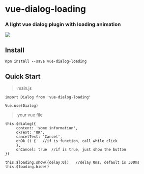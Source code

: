 # vue-dialog-loading

### A light vue dialog plugin with loading animation

![](https://media.giphy.com/media/ckrKKwKh444nS6HuWo/giphy.gif)

## Install
````
npm install --save vue-dialog-loading
````

## Quick Start

> main.js
````
import Dialog from 'vue-dialog-loading'

Vue.use(Dialog)
````

> your vue file
````
this.$dialog({
     content: 'some information',
     okText: 'OK',
     cancelText: 'Cancel',
     onOk () {   //if is function, call while click
     },
     onCancel: true  //if is true, just show the button
})

this.$loading.show({delay:0})   //delay 0ms, default is 300ms
this.$loading.hide()
````

